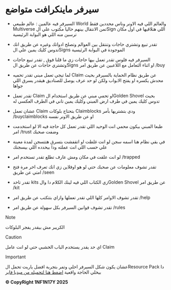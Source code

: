 # سيرفر ماينكرافت متواضع

- السيرفر فيه عالمين : عالم طبيعي World والعالم اللي فيه الاونر وناس محددين فقط Multiverse تمن الانتقال بينهم حاليا مكتوب علي الSign اللي هتلاقيها في اول مكان ترسبن منه اللي هو البوابة الرئيسية

- تقدر تبيع وتشتري حاجات وتنتقل بين العوالم وتصلح ادواتك وغيره عن طريق انك تدوس كليك يمين علي الSigns الموجودة في البوابة الرئيسية

- السيرفر فيه فلوس تقدر تعمل بيها حاجات زي ما قلنا فوق , تقدر تبيع حاجات وتشتري حاجات عن طريق الSigns او اثناء التعامل مع اللاعبين عن طريق امر /buy

- لما تيجي تعمل مبني تقدر تحميه Claim عن طريق نظام الحماية بالسيرفر بحيث محدش يكسره او يفتح الابواب ولكن لو حد عرف يوصل للصناديق هيقدر يسرق اللي جواها

- تقدر تعمل Claim او تحمي مبني عن طريق استخدام الGolden Shovel بحيث تدوس كليك يمين في طرف ارض المبني وكليك يمين تاني في الطرف العكسي له

- عشان تعمل Claim بتحتاج بلوكات Claimblocks ودي بتشتريها بأمر /buyclaimblocks او عن طريق الاونر نفسه

- طبعا المبني بيكون محمي انت الوحيد اللي تقدر تعمل كل حاجة فيه الا لو استخدمت امر /trust وضفت صحبك

- في بقي نظام هنا اسمه سجن لو انت غلطت او اتقفشت بتسرق هتتسجن لمدة معينة علي حسب اللي انت عملته ودا بيحدده اللي بيسجنك

- لو انت علقت في مكان ومش عارف تطلع تقدر تستخدم امر /trapped

- تقدر تشوف معلومات عن صحبك حتي لو هو اوفلاين زي انك تعرف اخر مرة فتح امتي عن طريق /seen

- تقدر تاخد kits زي الكتاب اللي فيه لينك الكلام دا والGolden Shovel عن طريق امر /kit

- تقدر تشوف الاوامر كلها اللي تقدر تعملها وازاي بتتكتب عن طريق امر /help

- تقدر تشوف قوانين السيرفر بكل سهولة عن طريق امر /rules

  
> [!NOTE]
> الكريبر مش بيقدر يفجر البلوكات

> [!CAUTION]
> اي حد يقدر يستخدم الباب الخشبي حتي لو انت عامل Claim

> [!IMPORTANT]
> عشان يكون شكل السيرفر احلي وتمر بتجربة افضل ياريت تحمل الResource Pack دا بيخلي الحاجة واقعية
> [اضغط هنا لتحميله من ميديا فاير](https://www.mediafire.com/file/ngvy5vxyffdo23o/PaOpRe.zip)

**&copy; CopyRight 1NF1N17Y 2025**

